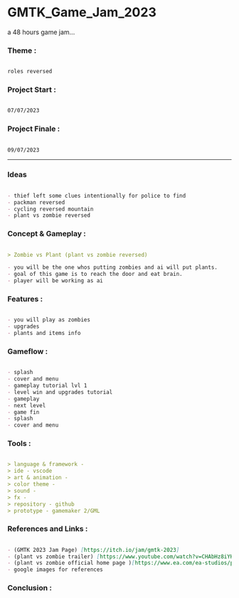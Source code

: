 # GMTK_Game_Jam_2023
 a 48 hours game jam...

### Theme :

```md

roles reversed

```


### Project Start :

```md

07/07/2023

```


### Project Finale :

```md

09/07/2023

```


-------------------------------------------------------------------------------------------------------


### Ideas

```md

- thief left some clues intentionally for police to find
- packman reversed
- cycling reversed mountain
- plant vs zombie reversed

```


### Concept & Gameplay :

```md

> Zombie vs Plant (plant vs zombie reversed)

- you will be the one whos putting zombies and ai will put plants. 
- goal of this game is to reach the door and eat brain.
- player will be working as ai 

```


### Features :

```md

- you will play as zombies
- upgrades
- plants and items info

```


### Gameflow :

```md

- splash
- cover and menu
- gameplay tutorial lvl 1
- level win and upgrades tutorial
- gameplay
- next level
- game fin
- splash
- cover and menu

```


### Tools :

```md

> language & framework - 
> ide - vscode
> art & animation - 
> color theme - 
> sound - 
> fx - 
> repository - github
> prototype - gamemaker 2/GML

```


### References and Links :

```md

- (GMTK 2023 Jam Page) [https://itch.io/jam/gmtk-2023]
- (plant vs zombie trailer) [https://www.youtube.com/watch?v=CHAbHz8iYHc]
- (plant vs zombie official home page )[https://www.ea.com/ea-studios/popcap/plants-vs-zombies]
- google images for references

```


### Conclusion :
